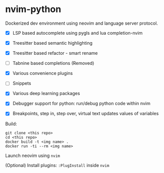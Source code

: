 # nvim-python

Dockerized dev environment using neovim and language server protocol.


- [x] LSP based autocomplete using pygls and lua completion-nvim
- [x] Treesitter based semantic highlighting
- [x] Treesitter based refactor - smart rename
- [ ] Tabnine based completions (Removed)
- [x] Various convenience plugins
- [ ] Snippets
- [x] Various deep learning packages
- [x] Debugger support for python: run/debug python code within nvim
- [x] Breakpoints, step in, step over, virtual text updates values of variables


Build:
```
git clone <this repo>
cd <this repo>
docker build -t <img name> .
docker run -ti --rm <img name>
```

Launch neovim using `nvim`

(Optional) Install plugins: `:PlugInstall` inside `nvim`
